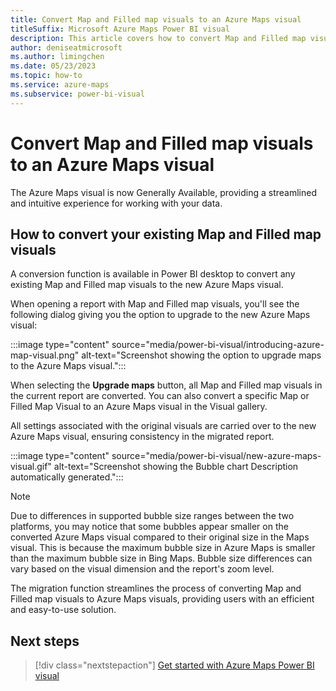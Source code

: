 ```yaml
---
title: Convert Map and Filled map visuals to an Azure Maps visual 
titleSuffix: Microsoft Azure Maps Power BI visual
description: This article covers how to convert Map and Filled map visuals to an Azure Maps visual.
author: deniseatmicrosoft
ms.author: limingchen 
ms.date: 05/23/2023
ms.topic: how-to
ms.service: azure-maps
ms.subservice: power-bi-visual
---
```


# Convert Map and Filled map visuals to an Azure Maps visual

The Azure Maps visual is now Generally Available, providing a streamlined and intuitive experience for working with your data.

## How to convert your existing Map and Filled map visuals

A conversion function is available in Power BI desktop to convert any existing Map and Filled map visuals to the new Azure Maps visual.

When opening a report with Map and Filled map visuals, you'll see the following dialog giving you the option to upgrade to the new Azure Maps visual:

:::image type="content" source="media/power-bi-visual/introducing-azure-map-visual.png" alt-text="Screenshot showing the option to upgrade maps to the Azure Maps visual.":::

When selecting the **Upgrade maps** button, all Map and Filled map visuals in the current report are converted. You can also convert a specific Map or Filled Map Visual to an Azure Maps visual in the Visual gallery.

All settings associated with the original visuals are carried over to the new Azure Maps visual, ensuring consistency in the migrated report.

:::image type="content" source="media/power-bi-visual/new-azure-maps-visual.gif" alt-text="Screenshot showing the Bubble chart Description automatically generated.":::

> [!NOTE]
> Due to differences in supported bubble size ranges between the two platforms, you may notice that some bubbles appear smaller on the converted Azure Maps visual compared to their original size in the Maps visual. This is because the maximum bubble size in Azure Maps is smaller than the maximum bubble size in Bing Maps. Bubble size differences can vary based on the visual dimension and the report's zoom level.

The migration function streamlines the process of converting Map and Filled map visuals to Azure Maps visuals, providing users with an efficient and easy-to-use solution.

## Next steps

> [!div class="nextstepaction"]
> [Get started with Azure Maps Power BI visual](power-bi-visual-get-started.md)
